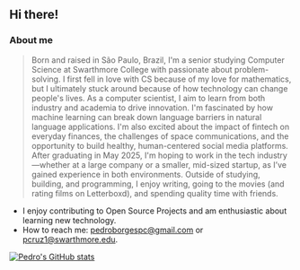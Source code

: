 ## Hi there!

### About me

> Born and raised in São Paulo, Brazil, I'm a senior studying Computer Science at Swarthmore College with passionate about problem-solving. I first fell in love with CS because of my love for mathematics, but I ultimately stuck around because of how technology can change people's lives.
> As a computer scientist, I aim to learn from both industry and academia to drive innovation. I'm fascinated by how machine learning can break down language barriers in natural language applications. I'm also excited about the impact of fintech on everyday finances, the challenges of space communications, and the opportunity to build healthy, human-centered social media platforms.
> After graduating in May 2025, I'm hoping to work in the tech industry—whether at a large company or a smaller, mid-sized startup, as I’ve gained experience in both environments.
> Outside of studying, building, and programming, I enjoy writing, going to the movies (and rating films on Letterboxd), and spending quality time with friends.

- I enjoy contributing to Open Source Projects and am enthusiastic about learning new technology. 
- How to reach me: pedroborgespc@gmail.com or pcruz1@swarthmore.edu.

[![Pedro's GitHub stats](https://github-readme-stats.vercel.app/api?username=pedroborgescruz)](https://github.com/pedroborgescruz/github-readme-stats)
